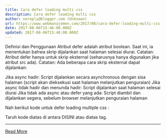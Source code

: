 ```yaml
---
title: Cara defer loading multi css
description: Cara defer loading multi css
author: noreply@blogger.com (Unknown)
url: https://www.webmanajemen.com/2017/08/cara-defer-loading-multi-css.html
date: 2017-08-06T15:46:00.000Z
updated: 2017-08-06T15:46:00.000Z
---
```


Definisi dan Penggunaan
Atribut defer adalah atribut boolean.
Saat ini, ia menentukan bahwa skrip dijalankan saat halaman selesai diurai.
Catatan: Atribut defer hanya untuk skrip eksternal (seharusnya hanya digunakan jika atribut src ada).
Catatan: Ada beberapa cara skrip eksternal dapat dijalankan:

 Jika async hadir: Script dijalankan secara asynchronous dengan sisa halaman (script akan dieksekusi saat halaman melanjutkan penguraian) 
 Jika async tidak hadir dan menunda hadir: Script dijalankan saat halaman selesai diurai 
 Jika tidak ada async atau defer yang ada: Script diambil dan dijalankan segera, sebelum browser melanjutkan penguraian halaman 

Nah berikut kode untuk defer loading multiple css :


<script type="text/javascript">
var loadCSSFiles = function() {
    var links = ["//example.com/css/custom.css", "//fonts.googleapis.com/css?family=PT+Sans", "//maxcdn.bootstrapcdn.com/font-awesome/4.3.0/css/font-awesome.min.css"],
        headElement = document.getElementsByTagName("head")[0],
        linkElement, i;
    for (i = 0; i < links.length; i++) {
        linkElement = document.createElement("link");
        linkElement.rel = "stylesheet";
        linkElement.href = links[i];
        headElement.appendChild(linkElement);
    }
};
var raf = requestAnimationFrame || mozRequestAnimationFrame || webkitRequestAnimationFrame || msRequestAnimationFrame;
if (raf) {
    raf(loadCSSFiles);
} else {
    window.addEventListener("load", loadCSSFiles);
}</script>
Taruh kode diatas di antara <head>DISINI</head> atau diatas </body> tag.<hr/> <a href="https://www.webmanajemen.com/2017/08/cara-defer-loading-multi-css.html" rel="follow" class="button" id="read-more">Read More</a>
